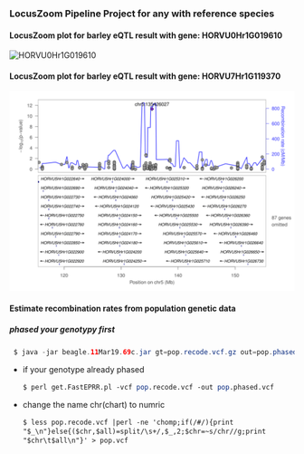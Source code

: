 ### LocusZoom Pipeline Project for any  with reference species

#### LocusZoom plot for barley eQTL result with gene: HORVU0Hr1G019610 

![HORVU0Hr1G019610](Fig/chr2.png "HORVU0Hr1G019610")

#### LocusZoom plot for barley eQTL result with gene: HORVU7Hr1G119370

![HORVU7Hr1G119370](Fig/chr5.png "HORVU7Hr1G119370")

 #### Estimate recombination rates from population genetic data  
 
 ##### phased your genotypy first 
 ```java
  $ java -jar beagle.11Mar19.69c.jar gt=pop.recode.vcf.gz out=pop.phased.vcf.gz
  ```
* if your genotype already phased 
  ```perl
  $ perl get.FastEPRR.pl -vcf pop.recode.vcf -out pop.phased.vcf 
  ```
* change the name chr(chart) to numric 
  ```linux
  $ less pop.recode.vcf |perl -ne 'chomp;if(/#/){print "$_\n"}else{($chr,$all)=split/\s+/,$_,2;$chr=~s/chr//g;print "$chr\t$all\n"}' > pop.vcf
  ```
